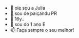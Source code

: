 - 👋 oie sou a Julia
- 👀 sou de paiçandu PR 
- 🌱 16y..
- 💞 sou do 1 ano E
- 📫 Faça sempre o seu melhor!

<!---
juhlps016/juhlps016 is a ✨ special ✨ repository because its `README.md` (this file) appears on your GitHub profile.
You can click the Preview link to take a look at your changes.
--->
